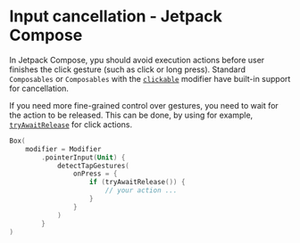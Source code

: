 # Input cancellation - Jetpack Compose

In Jetpack Compose, ypu should avoid execution actions before user finishes the click gesture (such as click or long press). Standard `Composables` or `Composables` with the [`clickable`](https://developer.android.com/reference/kotlin/androidx/compose/ui/Modifier#(androidx.compose.ui.Modifier).clickable(kotlin.Boolean,kotlin.String,androidx.compose.ui.semantics.Role,kotlin.Function0)) modifier have built-in support for cancellation.

If you need more fine-grained control over gestures, you need to wait for the action to be released. This can be done, by using for example, [`tryAwaitRelease`](https://developer.android.com/reference/kotlin/androidx/compose/foundation/gestures/PressGestureScope#tryAwaitRelease()) for click actions.

```kotlin
Box(
    modifier = Modifier
        .pointerInput(Unit) {
            detectTapGestures(
                onPress = {
                    if (tryAwaitRelease()) {
                        // your action ...   
                    }
                }
            )
        }
)
```
